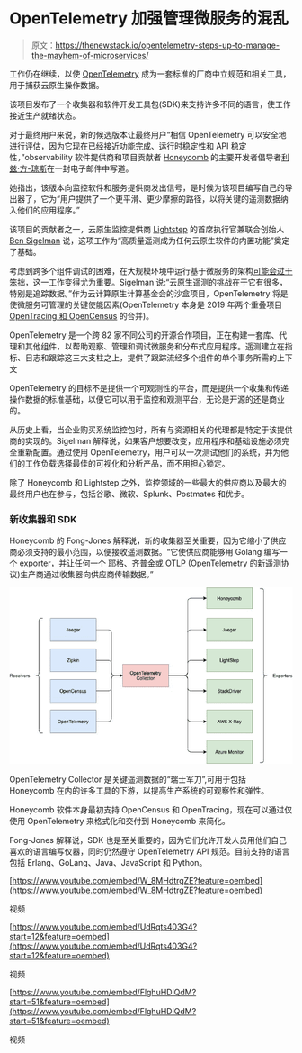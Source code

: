 # OpenTelemetry 加强管理微服务的混乱

> 原文：<https://thenewstack.io/opentelemetry-steps-up-to-manage-the-mayhem-of-microservices/>

工作仍在继续，以使 [OpenTelemetry](https://opentelemetry.io/about/) 成为一套标准的厂商中立规范和相关工具，用于捕获云原生操作数据。

该项目发布了一个收集器和软件开发工具包(SDK)来支持许多不同的语言，使工作接近生产就绪状态。

对于最终用户来说，新的候选版本让最终用户“相信 OpenTelemetry 可以安全地进行评估，因为它现在已经接近功能完成、运行时稳定性和 API 稳定性，”observability 软件提供商和项目贡献者 [Honeycomb](https://www.honeycomb.io/) 的主要开发者倡导者[利兹·方-琼斯](https://twitter.com/lizthegrey)在一封电子邮件中写道。

她指出，该版本向监控软件和服务提供商发出信号，是时候为该项目编写自己的导出器了，它为“用户提供了一个更平滑、更少摩擦的路径，以将关键的遥测数据纳入他们的应用程序。”

该项目的贡献者之一，云原生监控提供商 [Lightstep](https://lightstep.com/) 的首席执行官兼联合创始人 [Ben Sigelman](https://www.linkedin.com/in/bensigelman/) 说，这项工作为“高质量遥测成为任何云原生软件的内置功能”奠定了基础。

考虑到跨多个组件调试的困难，在大规模环境中运行基于微服务的架构[可能会过于笨拙](https://thenewstack.io/kelsey-hightower-and-ben-sigelman-debate-microservices-vs-monoliths/)，这一工作变得尤为重要。Sigelman 说:“云原生遥测的挑战在于它有很多，特别是追踪数据。”作为云计算原生计算基金会的沙盒项目，OpenTelemetry 将是使微服务可管理的关键使能因素(OpenTelemetry 本身是 2019 年两个重叠项目 [OpenTracing 和 OpenCensus](https://thenewstack.io/opentracing-opencensus-merge-into-a-single-new-project-opentelemetry/) 的合并)。

OpenTelemetry 是一个跨 82 家不同公司的开源合作项目，正在构建一套库、代理和其他组件，以帮助观察、管理和调试微服务和分布式应用程序。遥测建立在指标、日志和跟踪这三大支柱之上，提供了跟踪流经多个组件的单个事务所需的上下文

OpenTelemetry 的目标不是提供一个可观测性的平台，而是提供一个收集和传递操作数据的标准基础，以便它可以用于监控和观测平台，无论是开源的还是商业的。

从历史上看，当企业购买系统监控包时，所有与资源相关的代理都是特定于该提供商的实现的。Sigelman 解释说，如果客户想要改变，应用程序和基础设施必须完全重新配置。通过使用 OpenTelemetry，用户可以一次测试他们的系统，并为他们的工作负载选择最佳的可视化和分析产品，而不用担心锁定。

除了 Honeycomb 和 Lightstep 之外，监控领域的一些最大的供应商以及最大的最终用户也在参与，包括谷歌、微软、Splunk、Postmates 和优步。

### 新收集器和 SDK

Honeycomb 的 Fong-Jones 解释说，新的收集器至关重要，因为它缩小了供应商必须支持的最小范围，以便接收遥测数据。“它使供应商能够用 Golang 编写一个 exporter，并让任何一个 [耶格](https://www.jaegertracing.io/)、[齐普金](https://zipkin.io/)或 [OTLP](https://github.com/open-telemetry/oteps/blob/master/text/0035-opentelemetry-protocol.md) (OpenTelemetry 的新遥测协议)生产商通过收集器向供应商传输数据。”

![](img/64bb4997023115d4681556cb0068538a.png)

OpenTelemetry Collector 是关键遥测数据的“瑞士军刀”,可用于包括 Honeycomb 在内的许多工具的下游，以提高生产系统的可观察性和弹性。

Honeycomb 软件本身最初支持 OpenCensus 和 OpenTracing，现在可以通过仅使用 OpenTelemetry 来格式化和交付到 Honeycomb 来简化。

Fong-Jones 解释说，SDK 也是至关重要的，因为它们允许开发人员用他们自己喜欢的语言编写仪器，同时仍然遵守 OpenTelemetry API 规范。目前支持的语言包括 Erlang、GoLang、Java、JavaScript 和 Python。

[https://www.youtube.com/embed/W_8MHdtrgZE?feature=oembed](https://www.youtube.com/embed/W_8MHdtrgZE?feature=oembed)

视频

[https://www.youtube.com/embed/UdRqts403G4?start=12&feature=oembed](https://www.youtube.com/embed/UdRqts403G4?start=12&feature=oembed)

视频

[https://www.youtube.com/embed/FlghuHDlQdM?start=51&feature=oembed](https://www.youtube.com/embed/FlghuHDlQdM?start=51&feature=oembed)

视频

<svg xmlns:xlink="http://www.w3.org/1999/xlink" viewBox="0 0 68 31" version="1.1"><title>Group</title> <desc>Created with Sketch.</desc></svg>